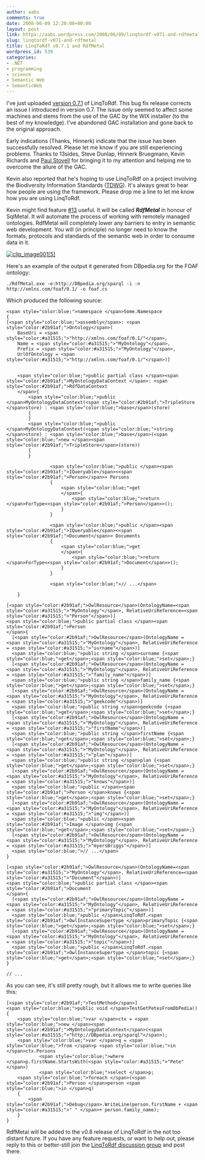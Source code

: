 ```yaml
---
author: aabs
comments: true
date: 2008-06-09 12:20:08+00:00
layout: post
link: https://aabs.wordpress.com/2008/06/09/linqtordf-v071-and-rdfmetal/
slug: linqtordf-v071-and-rdfmetal
title: LinqToRdf v0.7.1 and RdfMetal
wordpress_id: 539
categories:
- .NET
- programming
- science
- Semantic Web
- SemanticWeb
---
```


I've just uploaded [version 0.7.1](http://linqtordf.googlecode.com/files/LinqToRdf-0.7.1.msi) of LinqToRdf. This bug fix release corrects an issue I introduced in version 0.7. The issue only seemed to affect some machines and stems from the use of the GAC by the WIX installer (to the best of my knowledge). I've abandoned GAC installation and gone back to the original approach.  

Early indications (Thanks, Hinnerk) indicate that the issue has been successfully resolved. Please let me know if you are still experiencing problems. Thanks to 13sides, Steve Dunlap, Hinnerk Bruegmann, Kevin Richards and [Paul Stovell](http://www.paulstovell.com/blog/) for bringing it to my attention and helping me to overcome the allure of the GAC.  

Kevin also reported that he's hoping to use LinqToRdf on a project involving the Biodiversity Information Standards ([TDWG](http://www.tdwg.org/)). It's always great to hear how people are using the framework. Please drop me a line to let me know how you are using LinqToRdf.  

Kevin might find feature [#13](http://code.google.com/p/linqtordf/issues/detail?id=13&colspec=ID%20Type%20Summary%20Priority) useful. It will be called **_RdfMetal_** in honour of SqlMetal. It will automate the process of working with remotely managed ontologies. RdfMetal will completely lower any barriers to entry in semantic web development. You will (in principle) no longer need to know the formats, protocols and standards of the semantic web in order to consume data in it. 

[![clip_image001[5]](http://aabs.files.wordpress.com/2008/06/clip-image0015-thumb.png)](http://aabs.files.wordpress.com/2008/06/clip-image0015.png)  

Here's an example of the output it generated from DBpedia.org for the FOAF ontology: 

`./RdfMetal.exe -e:http://DBpedia.org/sparql -i -n http://xmlns.com/foaf/0.1/ -o foaf.cs`  

Which produced the following source:
    
    <span style="color:blue;">namespace </span>Some.Namespace
    {
    [<span style="color:blue;">assembly</span>: <span style="color:#2b91af;">Ontology</span>(
        BaseUri = <span style="color:#a31515;">"http://xmlns.com/foaf/0.1/"</span>,
        Name = <span style="color:#a31515;">"MyOntology"</span>,
        Prefix = <span style="color:#a31515;">"MyOntology"</span>,
        UrlOfOntology = <span style="color:#a31515;">"http://xmlns.com/foaf/0.1/"</span>)]
    
    
        <span style="color:blue;">public partial class </span><span style="color:#2b91af;">MyOntologyDataContext </span>: <span style="color:#2b91af;">RdfDataContext
        </span>{
            <span style="color:blue;">public </span>MyOntologyDataContext(<span style="color:#2b91af;">TripleStore </span>store) : <span style="color:blue;">base</span>(store)
            {
            }
            <span style="color:blue;">public </span>MyOntologyDataContext(<span style="color:blue;">string </span>store) : <span style="color:blue;">base</span>(<span style="color:blue;">new </span><span style="color:#2b91af;">TripleStore</span>(store))
            {
            }
    
                    <span style="color:blue;">public </span><span style="color:#2b91af;">IQueryable</span><<span style="color:#2b91af;">Person</span>> Persons
                    {
                        <span style="color:blue;">get
                        </span>{
                            <span style="color:blue;">return </span>ForType<<span style="color:#2b91af;">Person</span>>();
                        }
                    }
    
                    <span style="color:blue;">public </span><span style="color:#2b91af;">IQueryable</span><<span style="color:#2b91af;">Document</span>> Documents
                    {
                        <span style="color:blue;">get
                        </span>{
                            <span style="color:blue;">return </span>ForType<<span style="color:#2b91af;">Document</span>>();
                        }
                    }
    
                    <span style="color:blue;">// ...</span>
    
        }
    
    [<span style="color:#2b91af;">OwlResource</span>(OntologyName=<span style="color:#a31515;">"MyOntology"</span>, RelativeUriReference=<span style="color:#a31515;">"Person"</span>)]
    <span style="color:blue;">public partial class </span><span style="color:#2b91af;">Person
    </span>{
      [<span style="color:#2b91af;">OwlResource</span>(OntologyName = <span style="color:#a31515;">"MyOntology"</span>, RelativeUriReference = <span style="color:#a31515;">"surname"</span>)]
      <span style="color:blue;">public string </span>surname {<span style="color:blue;">get</span>;<span style="color:blue;">set</span>;}
      [<span style="color:#2b91af;">OwlResource</span>(OntologyName = <span style="color:#a31515;">"MyOntology"</span>, RelativeUriReference = <span style="color:#a31515;">"family_name"</span>)]
      <span style="color:blue;">public string </span>family_name {<span style="color:blue;">get</span>;<span style="color:blue;">set</span>;}
      [<span style="color:#2b91af;">OwlResource</span>(OntologyName = <span style="color:#a31515;">"MyOntology"</span>, RelativeUriReference = <span style="color:#a31515;">"geekcode"</span>)]
      <span style="color:blue;">public string </span>geekcode {<span style="color:blue;">get</span>;<span style="color:blue;">set</span>;}
      [<span style="color:#2b91af;">OwlResource</span>(OntologyName = <span style="color:#a31515;">"MyOntology"</span>, RelativeUriReference = <span style="color:#a31515;">"firstName"</span>)]
      <span style="color:blue;">public string </span>firstName {<span style="color:blue;">get</span>;<span style="color:blue;">set</span>;}
      [<span style="color:#2b91af;">OwlResource</span>(OntologyName = <span style="color:#a31515;">"MyOntology"</span>, RelativeUriReference = <span style="color:#a31515;">"plan"</span>)]
      <span style="color:blue;">public string </span>plan {<span style="color:blue;">get</span>;<span style="color:blue;">set</span>;}
      [<span style="color:#2b91af;">OwlResource</span>(OntologyName = <span style="color:#a31515;">"MyOntology"</span>, RelativeUriReference = <span style="color:#a31515;">"knows"</span>)]
      <span style="color:blue;">public </span><span style="color:#2b91af;">Person </span>knows {<span style="color:blue;">get</span>;<span style="color:blue;">set</span>;}
      [<span style="color:#2b91af;">OwlResource</span>(OntologyName = <span style="color:#a31515;">"MyOntology"</span>, RelativeUriReference = <span style="color:#a31515;">"img"</span>)]
      <span style="color:blue;">public </span><span style="color:#2b91af;">Image </span>img {<span style="color:blue;">get</span>;<span style="color:blue;">set</span>;}
      [<span style="color:#2b91af;">OwlResource</span>(OntologyName = <span style="color:#a31515;">"MyOntology"</span>, RelativeUriReference = <span style="color:#a31515;">"myersBriggs"</span>)]
      <span style="color:blue;">// ...</span>
    }
    
    [<span style="color:#2b91af;">OwlResource</span>(OntologyName=<span style="color:#a31515;">"MyOntology"</span>, RelativeUriReference=<span style="color:#a31515;">"Document"</span>)]
    <span style="color:blue;">public partial class </span><span style="color:#2b91af;">Document
    </span>{
      [<span style="color:#2b91af;">OwlResource</span>(OntologyName = <span style="color:#a31515;">"MyOntology"</span>, RelativeUriReference = <span style="color:#a31515;">"primaryTopic"</span>)]
      <span style="color:blue;">public </span>LinqToRdf.<span style="color:#2b91af;">OwlInstanceSupertype </span>primaryTopic {<span style="color:blue;">get</span>;<span style="color:blue;">set</span>;}
      [<span style="color:#2b91af;">OwlResource</span>(OntologyName = <span style="color:#a31515;">"MyOntology"</span>, RelativeUriReference = <span style="color:#a31515;">"topic"</span>)]
      <span style="color:blue;">public </span>LinqToRdf.<span style="color:#2b91af;">OwlInstanceSupertype </span>topic {<span style="color:blue;">get</span>;<span style="color:blue;">set</span>;}
    }
    
    // ...







As you can see, it's still pretty rough, but it allows me to write queries like this:
    
    [<span style="color:#2b91af;">TestMethod</span>]
    <span style="color:blue;">public void </span>TestGetPetesFromDbPedia()
    {
        <span style="color:blue;">var </span>ctx = <span style="color:blue;">new </span><span style="color:#2b91af;">MyOntologyDataContext</span>(<span style="color:#a31515;">"http://DBpedia.org/sparql"</span>);
        <span style="color:blue;">var </span>q = <span style="color:blue;">from </span>p <span style="color:blue;">in </span>ctx.Persons
                <span style="color:blue;">where </span>p.firstName.StartsWith(<span style="color:#a31515;">"Pete"</span>)
                <span style="color:blue;">select </span>p;
        <span style="color:blue;">foreach </span>(<span style="color:#2b91af;">Person </span>person <span style="color:blue;">in </span>q)
        {
            <span style="color:#2b91af;">Debug</span>.WriteLine(person.firstName + <span style="color:#a31515;">" " </span>+ person.family_name);
        }
    }
    

[](http://11011.net/software/vspaste)[](http://11011.net/software/vspaste)


RdfMetal will be added to the v0.8 release of LinqToRdf in the not too distant future. If you have any feature requests, or want to help out, please reply to this or better-still join the [LinqToRdf discussion group](http://groups.google.com/group/linqtordf-discuss) and post there.
